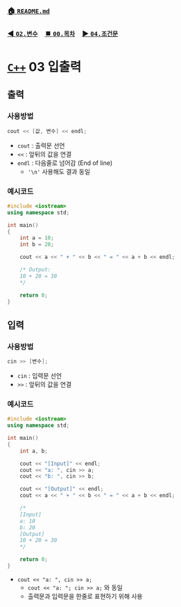 ### [🏠 `README.md`](../../README.md)
### [◀️ `02.변수`](./02_변수.md)　[⏹️ `00.목차`](./00_목차.md)　[▶️ `04.조건문`](./04_조건문.md)

# [`C++`](./00_목차.md) 03 입출력

## 출력
### 사용방법
    
``` cpp
cout << [값, 변수] << endl;
```

- `cout` : 출력문 선언
- `<<` : 앞뒤의 값을 연결
- `endl` : 다음줄로 넘어감 (End of line)
    - `'\n'` 사용해도 결과 동일 

### 예시코드

``` cpp
#include <iostream>
using namespace std;

int main()
{
    int a = 10;
    int b = 20;

    cout << a << " + " << b << " = " << a + b << endl;

    /* Output:
    10 + 20 = 30
    */

    return 0;
}
```

## 입력
### 사용방법

``` cpp
cin >> [변수];
```
- `cin` : 입력문 선언
- `>>` : 앞뒤의 값을 연결

### 예시코드

``` cpp
#include <iostream>
using namespace std;

int main()
{
    int a, b;

    cout << "[Input]" << endl;
    cout << "a: ", cin >> a;
    cout << "b: ", cin >> b;

    cout << "[Output]" << endl;
    cout << a << " + " << b << " = " << a + b << endl;

    /*
    [Input]
    a: 10
    b: 20
    [Output]
    10 + 20 = 30    
    */

    return 0;
}
```
- `cout << "a: ", cin >> a;`
    - `cout << "a: "; cin >> a;` 와 동일
    - 출력문과 입력문을 한줄로 표현하기 위해 사용
